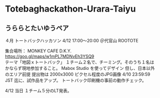 # Totebaghackathon-Urara-Taiyu
## うららとたいゆうペア

４月 トートバックハッカソン 4/12 17:00〜20:00 ＠代官山 ROOTOTE 

集合場所： MONKEY CAFE D.K.Y. https://goo.gl/maps/w1mPL7MDNvEh3YSQ9  
テーマ「地図ｘトートバック」 １チーム２名で、チーミング。そのうち１名はかならず現地参加すること。 
Mabox Studio を使ってデザイン 但し、日本以外のエリア前提 提出物は 2000x3000 ピクセル程度のJPG画像 4/10 23:59:59 JST 迄に、試作品をアップ。
トートバック印刷機の事前の動作チェック。 

4/12 当日 １チーム５分のLT発表。
